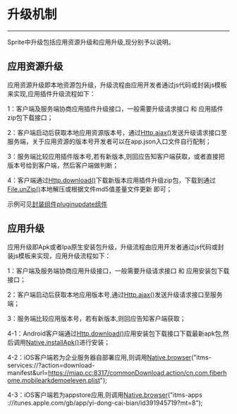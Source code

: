 # 升级机制

----------

Sprite中升级包括应用资源升级和应用升级,现分别予以说明。

<h2 id="cid_0">应用资源升级</h2>

应用资源升级即本地资源包升级，升级流程由应用开发者通过js代码或封装js模板来实现,应用插件升级流程如下：

1：客户端及服务端协商应用插件升级接口，一般需要升级请求接口 和 应用插件zip包下载接口；
 
 2：客户端启动后获取本地应用资源版本号，通过[Http.ajax()](https://gitdocument.exmobi.cn/sprite-advanced/http.html#ff_0)发送升级请求接口至服务端，关于应用资源的版本号开发者可以在app.json入口文件自行配制；

 3：服务端比较应用插件版本号,若有新版本,则回应告知客户端获取，或者直接把版本号给到客户端，然后客户端做判断；
 
 4：客户端通过[Http.download()](https://gitdocument.exmobi.cn/sprite-advanced/http.html#ff_2)下载新版本应用插件升级zip包，下载到通过[File.unZip()](https://gitdocument.exmobi.cn/sprite-advanced/file.html#ff_23)本地解压或根据文件md5值差量文件更新 即可；

示例可见[封装组件pluginupdate组件](https://gitdocument.exmobi.cn/sprite-official-ui/pluginupdate.html)


<h2 id="cid_1">应用升级</h2>


应用升级即Apk或者Ipa原生安装包升级，升级流程由应用开发者通过js代码或封装js模板来实现，应用升级流程如下：

1：客户端及服务端协商应用升级接口，一般需要升级请求接口 和 应用安装包下载接口；

2：客户端启动后获取本地应用版本号,通过[Http.ajax()](https://gitdocument.exmobi.cn/sprite-advanced/http.html#ff_0)发送升级请求接口至服务端；

3：服务端比较应用版本号，若有新版本,则回应告知客户端获取；

4-1：Android客户端通过[Http.download()](https://gitdocument.exmobi.cn/sprite-advanced/http.html#ff_2)应用安装包下载接口下载最新apk包,然后调用[Native.installApk()](https://gitdocument.exmobi.cn/sprite-advanced/native.html#ff_4)进行安装；

4-2：iOS客户端若为企业服务器自部署应用,则调用[Native.browser](https://gitdocument.exmobi.cn/sprite-advanced/native.html#ff_2)("itms-services://?action=download-manifest&url=https://miap.cc:8317/commonDownload.action/cn.com.fiberhome.mobilearkdemoeleven.plist");

4-3：iOS客户端若为appstore应用,则调用[Native.browser](https://gitdocument.exmobi.cn/sprite-advanced/native.html#ff_2)("itms-apps ://itunes.apple.com/gb/app/yi-dong-cai-bian/id391945719?mt=8");
